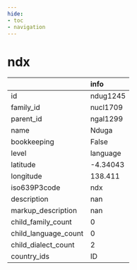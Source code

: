 ```yaml
---
hide:
- toc
- navigation
---
```

# ndx
|                      | info     |
|:---------------------|:---------|
| id                   | ndug1245 |
| family_id            | nucl1709 |
| parent_id            | ngal1299 |
| name                 | Nduga    |
| bookkeeping          | False    |
| level                | language |
| latitude             | -4.34043 |
| longitude            | 138.411  |
| iso639P3code         | ndx      |
| description          | nan      |
| markup_description   | nan      |
| child_family_count   | 0        |
| child_language_count | 0        |
| child_dialect_count  | 2        |
| country_ids          | ID       |